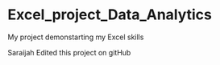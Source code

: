 # Excel_project_Data_Analytics
 My project demonstarting my Excel skills

 Saraijah Edited this project on gitHub
